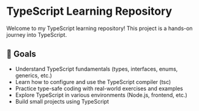 # TypeScript Learning Repository

Welcome to my TypeScript learning repository! This project is a hands-on journey into TypeScript.

## 🚀 Goals

- Understand TypeScript fundamentals (types, interfaces, enums, generics, etc.)
- Learn how to configure and use the TypeScript compiler (tsc)
- Practice type-safe coding with real-world exercises and examples
- Explore TypeScript in various environments (Node.js, frontend, etc.)
- Build small projects using TypeScript
